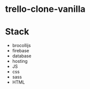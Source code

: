 # trello-clone-vanilla

# Stack

- brocollijs
- firebase
 - database
 - hosting
- JS
- css
 - sass
- HTML
